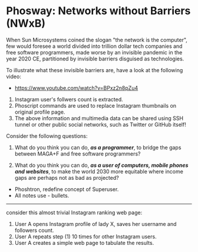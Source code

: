 # Phosway: Networks without Barriers (NWxB)

When Sun Microsystems coined the slogan "the network is the computer", few would foresee a world divided into trillion dollar tech companies and free software programmers, made worse by an invisible pandemic in the year 2020 CE, partitioned by invisible barriers disguised as technologies.

To illustrate what these invisible barriers are, have a look at the following video:

- https://www.youtube.com/watch?v=BPxz2n8pZu4

1. Instagram user's follwers count is extracted.
2. Phoscript commands are used to replace Instagram thumbnails on original profile page.
3. The above information and multimedia data can be shared using SSH tunnel or other public social networks, such as Twitter or GitHub itself!

Consider the following questions:

1. What do you think you can do, ___as a programmer___, to bridge the gaps between MAGA+F and free software programmers?

2. What do you think you can do, ___as a user of computers, mobile phones and websites___, to make the world 2030 more equitable where income gaps are perhaps not as bad as projected?

- Phoshtron, redefine concept of Superuser.
- All notes use - bullets.

<hr>

consider this almost trivial Instagram ranking web page:

1. User A opens Instagram profile of lady X, saves her username and followers count.
2. User A repeats step (1) 10 times for other Instagram users.
3. User A creates a simple web page to tabulate the results.



